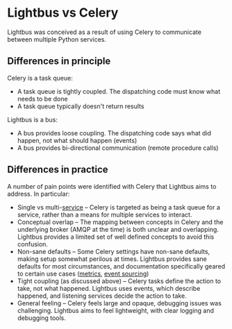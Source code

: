 # Lightbus vs Celery

Lightbus was conceived as a result of using Celery to communicate
between multiple Python services.

## Differences in principle

Celery is a task queue:

* A task queue is tightly coupled. The dispatching code must know what needs to be done
* A task queue typically doesn't return results

Lightbus is a bus:

* A bus provides loose coupling. The dispatching code says what did happen, not what should happen (events)
* A bus provides bi-directional communication (remote procedure calls)

## Differences in practice

A number of pain points were identified with Celery that Lightbus
aims to address. In particular:

* Single vs multi-[service] – Celery is targeted as being a task queue for a service, rather than a means for multiple services to interact.
* Conceptual overlap – The mapping between concepts in Celery and the underlying broker (AMQP at the time) is both unclear and overlapping.
  Lightbus provides a limited set of well defined concepts to avoid this confusion.
* Non-sane defaults – Some Celery settings have non-sane defaults, making setup somewhat perilous at times.
  Lightbus provides sane defaults for most circumstances, and documentation specifically geared to certain use cases ([metrics], [event sourcing])
* Tight coupling (as discussed above) – Celery tasks define the action to take, not what happened. Lightbus uses events,
  which describe happened, and listening services decide the action to take.
* General feeling – Celery feels large and opaque, debugging issues was challenging. Lightbus aims to feel lightweight, with clear
  logging and debugging tools.

[service]: ../explanation/services.md
[metrics]: ../howto/metrics.md
[event sourcing]: ../howto/event-sourcing.md
